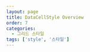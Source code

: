 ```yaml
---
layout: page
title: DataCellStyle Overview
order: 7
categories:
  - 그리드 스타일
tags: ['style', '스타일']
---
```


